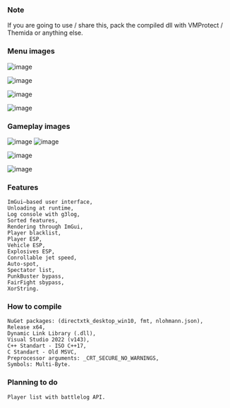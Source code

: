 ### Note
If you are going to use / share this, pack the compiled dll with VMProtect / Themida or anything else.

### Menu images
![image](https://user-images.githubusercontent.com/52250786/159128731-96c1bdb9-bb1b-46ef-b7ba-9609c91a53e3.png)

![image](https://user-images.githubusercontent.com/52250786/159128801-58025d95-d63e-43af-ac32-ce3faf6b76be.png)

![image](https://user-images.githubusercontent.com/52250786/159335963-cb53262b-df16-44cc-b3f9-9040b34206b9.png)

![image](https://user-images.githubusercontent.com/52250786/159335820-aa252595-bbea-4219-8aa2-0ff478649aab.png)


### Gameplay images
![image](https://user-images.githubusercontent.com/52250786/158020261-ff795102-a849-41f4-b4a4-df1d89fd7625.png)
![image](https://user-images.githubusercontent.com/52250786/158020278-eaeaad0f-7299-4f50-8118-f2ecd3c5d742.png)

![image](https://user-images.githubusercontent.com/52250786/158020328-f587f7bb-90d8-438d-bd66-95ba011b0ee3.png)

![image](https://user-images.githubusercontent.com/52250786/158020391-612c0da4-c33b-4aaf-9d25-ba13f5f9a892.png)



### Features
```
ImGui–based user interface,
Unloading at runtime,
Log console with g3log,
Sorted features,
Rendering through ImGui,
Player blacklist,
Player ESP,
Vehicle ESP,
Explosives ESP,
Conrollable jet speed,
Auto-spot,
Spectator list,
PunkBuster bypass,
FairFight sbypass,
XorString.
```

### How to compile
```
NuGet packages: (directxtk_desktop_win10, fmt, nlohmann.json),
Release x64,
Dynamic Link Library (.dll),
Visual Studio 2022 (v143),
C++ Standart - ISO C++17,
C Standart - Old MSVC,
Preprocessor arguments: _CRT_SECURE_NO_WARNINGS,
Symbols: Multi-Byte.
```

### Planning to do
```
Player list with battlelog API.
```
